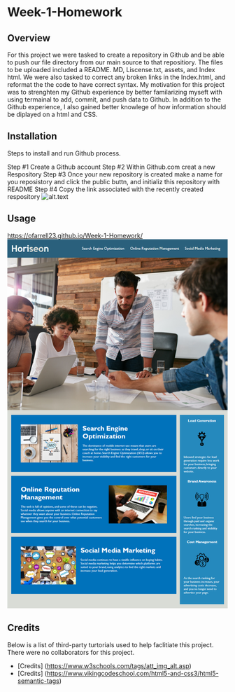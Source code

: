 # Week-1-Homework

## Overview
For this project we were tasked to create a repository in Github and be able to push our file directory from our main source to that repositiory. The files to be uploaded included a README. MD, Liscense.txt, assets, and Index html. We were also tasked to correct any broken links in the Index.html, and reformat the the code to have correct syntax. My motivation for this project was to strenghten my Github experience by better familarizing myseft with using termainal to add, commit, and push data to Github. In addition to the Github experience, I also gained better knowlege of how information should be diplayed on a html and CSS.

## Installation
Steps to install and run Github process.

Step #1 Create a Github account
Step #2 Within Github.com creat a new Respository
Step #3 Once your new repository is created make a name for you reposistory and click the public buttn, and initializ this repository with README
Step #4 Copy the link associated with the recently created respository 
![alt.text](.assets/images/copyink.png)


## Usage 

https://ofarrell23.github.io/Week-1-Homework/
![alt text](./assets/images/Homework-Image.png)

## Credits

Below is a list of third-party turtorials used to help faclitiate this project. There were no collaborators for this project.

* [Credits] (https://www.w3schools.com/tags/att_img_alt.asp)
* [Credits] (https://www.vikingcodeschool.com/html5-and-css3/html5-semantic-tags)

